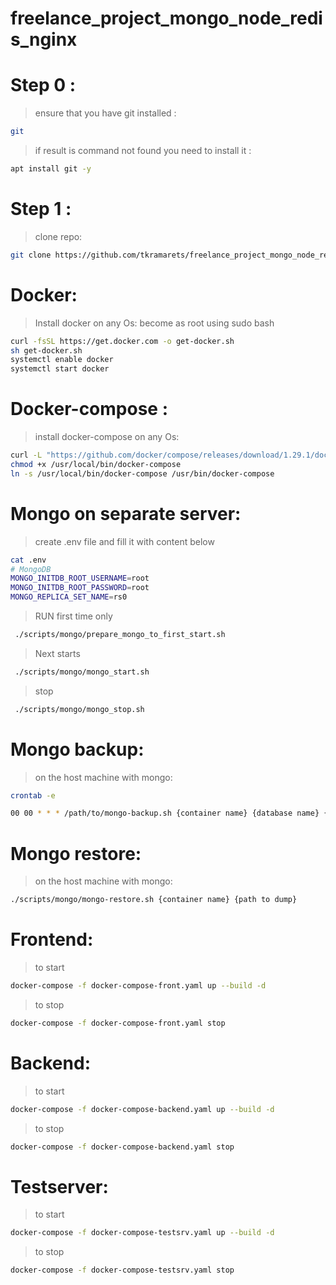 # freelance_project_mongo_node_redis_nginx

# Step 0 : 
> ensure that you have git installed :
```bash
git 
```
> if result is command not found you need to install it :
```bash
apt install git -y
```

# Step 1 : 
> clone repo:
```bash
git clone https://github.com/tkramarets/freelance_project_mongo_node_redis_nginx && cd freelance_project_mongo_node_redis_nginx
```

# Docker:
> Install docker on any Os:
> become as root using sudo bash
```bash
curl -fsSL https://get.docker.com -o get-docker.sh
sh get-docker.sh
systemctl enable docker
systemctl start docker
```

# Docker-compose :
> install docker-compose on any Os:
```bash
curl -L "https://github.com/docker/compose/releases/download/1.29.1/docker-compose-$(uname -s)-$(uname -m)" -o /usr/local/bin/docker-compose
chmod +x /usr/local/bin/docker-compose
ln -s /usr/local/bin/docker-compose /usr/bin/docker-compose
```

# Mongo on separate server:

> create .env file and 
> fill it with content below

```bash
cat .env
# MongoDB
MONGO_INITDB_ROOT_USERNAME=root
MONGO_INITDB_ROOT_PASSWORD=root
MONGO_REPLICA_SET_NAME=rs0
```

> RUN first time only
```bash
 ./scripts/mongo/prepare_mongo_to_first_start.sh
```

> Next starts
```bash
 ./scripts/mongo/mongo_start.sh
```

> stop
```bash
 ./scripts/mongo/mongo_stop.sh
```

# Mongo backup:
> on the host machine with mongo:
```bash
crontab -e
```
```bash
00 00 * * * /path/to/mongo-backup.sh {container name} {database name} {path to dump}
```
# Mongo restore:
> on the host machine with mongo:
```bash
./scripts/mongo/mongo-restore.sh {container name} {path to dump}
```
# Frontend:
> to start
```bash
docker-compose -f docker-compose-front.yaml up --build -d 
```

> to stop
```bash
docker-compose -f docker-compose-front.yaml stop
```

# Backend:
> to start
```bash
docker-compose -f docker-compose-backend.yaml up --build -d 
```
> to stop 
```bash
docker-compose -f docker-compose-backend.yaml stop
```
# Testserver:
> to start
```bash
docker-compose -f docker-compose-testsrv.yaml up --build -d 
```
> to stop
```bash 
docker-compose -f docker-compose-testsrv.yaml stop
```
